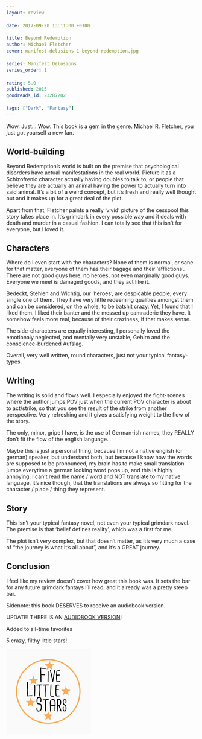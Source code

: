 ```yaml
---
layout: review

date: 2017-09-20 13:11:00 +0100

title: Beyond Redemption
author: Michael Fletcher
cover: manifest-delusions-1-beyond-redemption.jpg

series: Manifest Delusions
series_order: 1

rating: 5.0
published: 2015
goodreads_id: 23287202

tags: ["Dark", "Fantasy"]
---
```


Wow. Just… Wow. This book is a gem in the genre. Michael R. Fletcher, you just got yourself a new fan.

<!--more-->

## World-building

Beyond Redemption’s world is built on the premise that psychological disorders have actual manifestations in the real world. Picture it as a Schizofrenic character actually having doubles to talk to, or people that believe they are actually an animal having the power to actually turn into said animal. It’s a bit of a weird concept, but it’s fresh and really well thought out and it makes up for a great deal of the plot.

Apart from that, Fletcher paints a really ‘vivid’ picture of the cesspool this story takes place in. It’s grimdark in every possible way and it deals with death and murder in a casual fashion. I can totally see that this isn’t for everyone, but I loved it.

## Characters

Where do I even start with the characters? None of them is normal, or sane for that matter, everyone of them has their bagage and their ‘afflictions’.  There are not good guys here, no heroes, not even marginally good guys. Everyone we meet is damaged goods, and they act like it.

Bedeckt, Stehlen and Wichtig, our ‘heroes’, are despicable people, every single one of them. They have very little redeeming qualities amongst them and can be considered, on the whole, to be batshit crazy. Yet, I found that I liked them. I liked their banter and the messed up camraderie they have. It somehow feels more real, because of their craziness, if that makes sense.

The side-characters are equally interesting, I personally loved the emotionaly neglected, and mentally very unstable, Gehirn and the conscience-burdened Aufslag.

Overall, very well written, round characters, just not your typical fantasy-types.

## Writing

The writing is solid and flows well. I especially enjoyed the fight-scenes where the author jumps POV just when the current POV character is about to act/strike, so that you see the result of the strike from another perspective. Very refreshing and it gives a satisfying weight to the flow of the story.

The only, minor, gripe I have, is the use of German-ish names, they REALLY don’t fit the flow of the english language.

Maybe this is just a personal thing, because I’m not a native english (or german) speaker, but understand both, but because I know how the words are supposed to be pronounced, my brain has to make small translation jumps everytime a german looking word pops up, and this is highly annoying. I can’t read the name / word and NOT translate to my native language, it’s nice though, that the translations are always so fitting for the character / place / thing they represent.

## Story

This isn’t your typical fantasy novel, not even your typical grimdark novel. The premise is that ‘belief defines reality’, which was a first for me.

The plot isn’t very complex, but that doesn’t matter, as it’s very much a case of “the journey is what it’s all about”, and it’s a GREAT journey.

## Conclusion

I feel like my review doesn’t cover how great this book was. It sets the bar for any future grimdark fantays I’ll read, and it already was a pretty steep bar.

Sidenote: this book DESERVES to receive an audiobook version.

UPDATE! THERE IS AN [AUDIOBOOK VERSION](https://www.audible.com/pd/Beyond-Redemption-Audiobook/1774248662)!

Added to all-time favorites

5 crazy, filthy little stars!

![5 little stars](/assets/content/five-little-stars.png)
